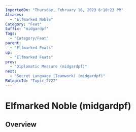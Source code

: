 ```yaml
---
ImportedOn: "Thursday, February 16, 2023 6:10:23 PM"
Aliases:
  - "Elfmarked Noble"
Category: "Feat"
Suffix: "midgardpf"
Tags:
  - "Category/Feat"
parent:
  - "Elfmarked Feats"
up:
  - "Elfmarked Feats"
prev:
  - "Diplomatic Measure (midgardpf)"
next:
  - "Secret Language (Teamwork) (midgardpf)"
RWtopicId: "Topic_7727"
---
```

# Elfmarked Noble (midgardpf)
## Overview
